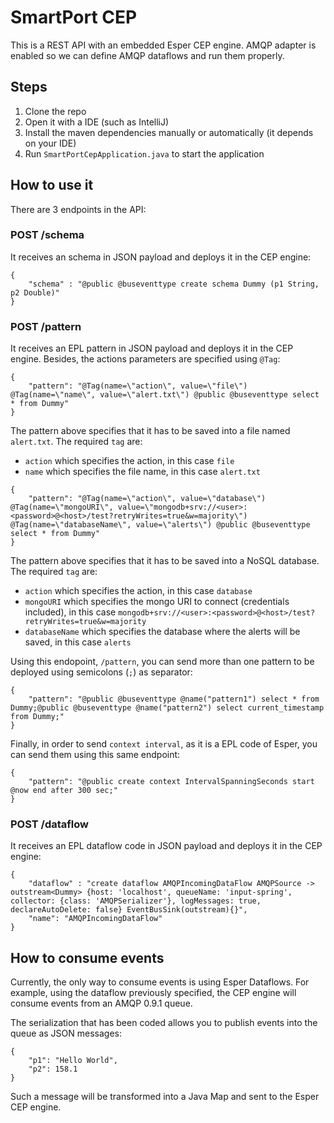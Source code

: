 # SmartPort CEP
This is a REST API with an embedded Esper CEP engine. AMQP adapter is enabled so we can define AMQP dataflows and run them properly.

## Steps

1. Clone the repo
2. Open it with a IDE (such as IntelliJ)
3. Install the maven dependencies manually or automatically (it depends on your IDE)
4. Run `SmartPortCepApplication.java` to start the application

## How to use it
There are 3 endpoints in the API:

### POST /schema
It receives an schema in JSON payload and deploys it in the CEP engine:
~~~~
{
	"schema" : "@public @buseventtype create schema Dummy (p1 String, p2 Double)"
}
~~~~

### POST /pattern
It receives an EPL pattern in JSON payload and deploys it in the CEP engine. Besides, the actions parameters are specified using `@Tag`:
~~~~
{
    "pattern": "@Tag(name=\"action\", value=\"file\") @Tag(name=\"name\", value=\"alert.txt\") @public @buseventtype select * from Dummy"
}
~~~~

The pattern above specifies that it has to be saved into a file named `alert.txt`. The required `tag` are:
- `action` which specifies the action, in this case `file`
- `name` which specifies the file name, in this case `alert.txt`

~~~~
{
    "pattern": "@Tag(name=\"action\", value=\"database\") @Tag(name=\"mongoURI\", value=\"mongodb+srv://<user>:<password>@<host>/test?retryWrites=true&w=majority\") @Tag(name=\"databaseName\", value=\"alerts\") @public @buseventtype select * from Dummy"
}
~~~~

The pattern above specifies that it has to be saved into a NoSQL database.  The required `tag` are:
- `action` which specifies the action, in this case `database`
- `mongoURI` which specifies the mongo URI to connect (credentials included), in this case `mongodb+srv://<user>:<password>@<host>/test?retryWrites=true&w=majority`
- `databaseName` which specifies the database where the alerts will be saved, in this case `alerts`

Using this endopoint, `/pattern`, you can send more than one pattern to be deployed using semicolons (`;`) as separator:
~~~~
{
    "pattern": "@public @buseventtype @name("pattern1") select * from Dummy;@public @buseventtype @name("pattern2") select current_timestamp from Dummy;"
}
~~~~

Finally, in order to send `context interval`, as it is a EPL code of Esper, you can send them using this same endpoint:
~~~~
{
    "pattern": "@public create context IntervalSpanningSeconds start @now end after 300 sec;"
}
~~~~

### POST /dataflow
It receives an EPL dataflow code in JSON payload and deploys it in the CEP engine:
~~~~
{
    "dataflow" : "create dataflow AMQPIncomingDataFlow AMQPSource -> outstream<Dummy> {host: 'localhost', queueName: 'input-spring', collector: {class: 'AMQPSerializer'}, logMessages: true, declareAutoDelete: false} EventBusSink(outstream){}",
    "name": "AMQPIncomingDataFlow"
}
~~~~

## How to consume events
Currently, the only way to consume events is using Esper Dataflows. For example, using the dataflow previously specified, the CEP engine will consume events from an AMQP 0.9.1 queue.

The serialization that has been coded allows you to publish events into the queue as JSON messages:
~~~~
{
    "p1": "Hello World",
    "p2": 158.1
}
~~~~
Such a message will be transformed into a Java Map and sent to the Esper CEP engine.
